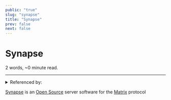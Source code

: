 ```yaml
---
public: "true"
slug: "synapse"
title: "Synapse"
prev: false
next: false
---
```

<script setup>
import { data } from '../../git.data.ts';
import { useData } from 'vitepress';
const pageData = useData();
</script>
<h1 class="p-name">Synapse</h1>
<p>2 words, ~0 minute read. <span v-html="data[`site/${pageData.page.value.relativePath}`]" /></p>
<hr/>

<details><summary>Referenced by:</summary><a href="/garden/incremental-social/index.md">Incremental Social</a></details>

[Synapse](https://github.com/element-hq/synapse) is an [Open Source](/garden/open-source/index.md) server software for the [Matrix](/garden/matrix/index.md) protocol